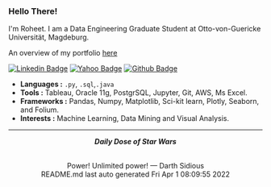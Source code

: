 
### Hello There!

I'm Roheet. I am a Data Engineering Graduate Student at Otto-von-Guericke Universität, Magdeburg.

An overview of my portfolio [here](https://roheetnarayanan.in)

[![Linkedin Badge](https://img.shields.io/badge/-linkedin-blue?style=flat-square&logo=Linkedin&logoColor=white&link=https://www.linkedin.com/in/roheetnarayanan//)](https://www.linkedin.com/in/roheetnarayanan/)
[![Yahoo Badge](https://img.shields.io/badge/-Mail-6001D2?style=flat-square&logo=Yahoo&logoColor=white&link=mailto:roheetn@yahoo.com)](mailto:roheetn@yahoo.com)
[![Github Badge](https://img.shields.io/badge/-Github-232323?style=flat-square&logo=Github&logoColor=white&link=https://github.com/roheetnarayanan)](https://github.com/roheetnarayanan)


-  **Languages :**  `.py`, `.sql`,`.java`
-  **Tools :**  Tableau, Oracle 11g, PostgrSQL, Jupyter, Git, AWS, Ms Excel.
-  **Frameworks :**  Pandas, Numpy, Matplotlib, Sci-kit learn, Plotly, Seaborn, and Folium.  
-  **Interests :**   Machine Learning, Data Mining and Visual Analysis.


<hr>
<div align="center">
<p> <em><Strong>Daily Dose of Star Wars</Strong></em></p><br>
Power! Unlimited power! — Darth Sidious <br>
README.md last auto generated Fri Apr  1 08:09:55 2022<br>
</div>
